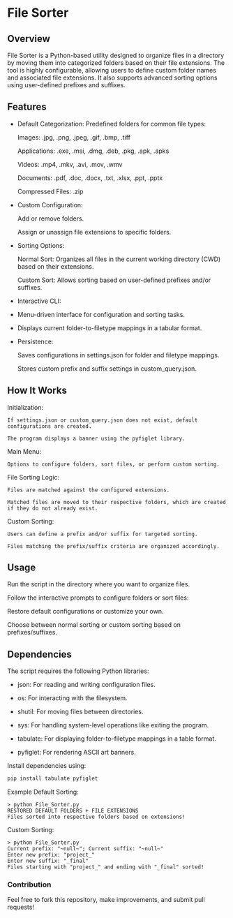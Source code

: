 # File Sorter
## Overview
  File Sorter is a Python-based utility designed to organize files in a directory by moving them into categorized folders based on their file extensions. The tool is highly configurable, allowing users to define custom folder names and associated file extensions. It also supports advanced sorting options using user-defined prefixes and suffixes.

## Features
- Default Categorization: Predefined folders for common file types:

    Images: .jpg, .png, .jpeg, .gif, .bmp, .tiff

    Applications: .exe, .msi, .dmg, .deb, .pkg, .apk, .apks

    Videos: .mp4, .mkv, .avi, .mov, .wmv

    Documents: .pdf, .doc, .docx, .txt, .xlsx, .ppt, .pptx

    Compressed Files: .zip

- Custom Configuration:

    Add or remove folders.

    Assign or unassign file extensions to specific folders.

- Sorting Options:

    Normal Sort: Organizes all files in the current working directory (CWD) based on their extensions.

    Custom Sort: Allows sorting based on user-defined prefixes and/or suffixes.

- Interactive CLI:

- Menu-driven interface for configuration and sorting tasks.

- Displays current folder-to-filetype mappings in a tabular format.

- Persistence:

    Saves configurations in settings.json for folder and filetype mappings.

    Stores custom prefix and suffix settings in custom_query.json.

## How It Works
  Initialization:

    If settings.json or custom_query.json does not exist, default configurations are created.

    The program displays a banner using the pyfiglet library.

  Main Menu:

    Options to configure folders, sort files, or perform custom sorting.

  File Sorting Logic:

    Files are matched against the configured extensions.

    Matched files are moved to their respective folders, which are created if they do not already exist.

  Custom Sorting:

    Users can define a prefix and/or suffix for targeted sorting.

    Files matching the prefix/suffix criteria are organized accordingly.

## Usage
  Run the script in the directory where you want to organize files.

  Follow the interactive prompts to configure folders or sort files:

  Restore default configurations or customize your own.

  Choose between normal sorting or custom sorting based on prefixes/suffixes.

## Dependencies
  The script requires the following Python libraries:

  - json: For reading and writing configuration files.

  - os: For interacting with the filesystem.

  - shutil: For moving files between directories.

  - sys: For handling system-level operations like exiting the program.

  - tabulate: For displaying folder-to-filetype mappings in a table format.

  - pyfiglet: For rendering ASCII art banners.

Install dependencies using:

```bash
pip install tabulate pyfiglet
```

Example
Default Sorting:

```text
> python File_Sorter.py
RESTORED DEFAULT FOLDERS + FILE EXTENSIONS
Files sorted into respective folders based on extensions!
```
Custom Sorting:

```text
> python File_Sorter.py
Current prefix: "~null~"; Current suffix: "~null~"
Enter new prefix: "project_"
Enter new suffix: "_final"
Files starting with "project_" and ending with "_final" sorted!
```

### Contribution
  Feel free to fork this repository, make improvements, and submit pull requests!

